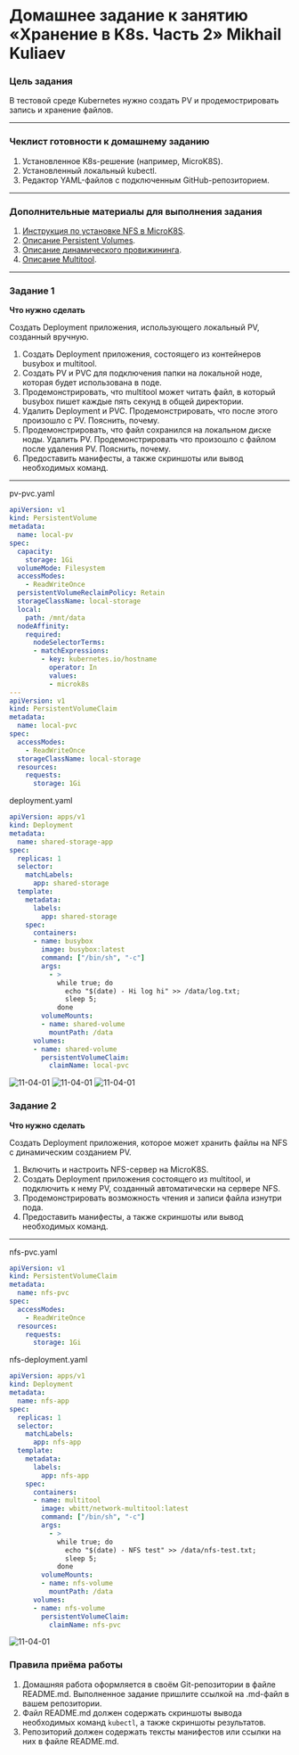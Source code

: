 # Домашнее задание к занятию «Хранение в K8s. Часть 2»    Mikhail Kuliaev

### Цель задания

В тестовой среде Kubernetes нужно создать PV и продемострировать запись и хранение файлов.

------

### Чеклист готовности к домашнему заданию

1. Установленное K8s-решение (например, MicroK8S).
2. Установленный локальный kubectl.
3. Редактор YAML-файлов с подключенным GitHub-репозиторием.

------

### Дополнительные материалы для выполнения задания

1. [Инструкция по установке NFS в MicroK8S](https://microk8s.io/docs/nfs). 
2. [Описание Persistent Volumes](https://kubernetes.io/docs/concepts/storage/persistent-volumes/). 
3. [Описание динамического провижининга](https://kubernetes.io/docs/concepts/storage/dynamic-provisioning/). 
4. [Описание Multitool](https://github.com/wbitt/Network-MultiTool).

------

### Задание 1

**Что нужно сделать**

Создать Deployment приложения, использующего локальный PV, созданный вручную.

1. Создать Deployment приложения, состоящего из контейнеров busybox и multitool.
2. Создать PV и PVC для подключения папки на локальной ноде, которая будет использована в поде.
3. Продемонстрировать, что multitool может читать файл, в который busybox пишет каждые пять секунд в общей директории. 
4. Удалить Deployment и PVC. Продемонстрировать, что после этого произошло с PV. Пояснить, почему.
5. Продемонстрировать, что файл сохранился на локальном диске ноды. Удалить PV.  Продемонстрировать что произошло с файлом после удаления PV. Пояснить, почему.
5. Предоставить манифесты, а также скриншоты или вывод необходимых команд.

------
pv-pvc.yaml

```yml
apiVersion: v1
kind: PersistentVolume
metadata:
  name: local-pv
spec:
  capacity:
    storage: 1Gi
  volumeMode: Filesystem
  accessModes:
    - ReadWriteOnce
  persistentVolumeReclaimPolicy: Retain
  storageClassName: local-storage
  local:
    path: /mnt/data 
  nodeAffinity:
    required:
      nodeSelectorTerms:
      - matchExpressions:
        - key: kubernetes.io/hostname
          operator: In
          values:
          - microk8s
---
apiVersion: v1
kind: PersistentVolumeClaim
metadata:
  name: local-pvc
spec:
  accessModes:
    - ReadWriteOnce
  storageClassName: local-storage
  resources:
    requests:
      storage: 1Gi


```
deployment.yaml

```yml
apiVersion: apps/v1
kind: Deployment
metadata:
  name: shared-storage-app
spec:
  replicas: 1
  selector:
    matchLabels:
      app: shared-storage
  template:
    metadata:
      labels:
        app: shared-storage
    spec:
      containers:
      - name: busybox
        image: busybox:latest
        command: ["/bin/sh", "-c"]
        args:
          - >
            while true; do
              echo "$(date) - Hi log hi" >> /data/log.txt;
              sleep 5;
            done
        volumeMounts:
        - name: shared-volume
          mountPath: /data
      volumes:
      - name: shared-volume
        persistentVolumeClaim:
          claimName: local-pvc


```

![11-04-01](png/2.2-1.1.png)
![11-04-01](png/2.2-1.2.png)
![11-04-01](png/2.2-1.3.png)


### Задание 2

**Что нужно сделать**

Создать Deployment приложения, которое может хранить файлы на NFS с динамическим созданием PV.

1. Включить и настроить NFS-сервер на MicroK8S.
2. Создать Deployment приложения состоящего из multitool, и подключить к нему PV, созданный автоматически на сервере NFS.
3. Продемонстрировать возможность чтения и записи файла изнутри пода. 
4. Предоставить манифесты, а также скриншоты или вывод необходимых команд.

------
nfs-pvc.yaml

```yml
apiVersion: v1
kind: PersistentVolumeClaim
metadata:
  name: nfs-pvc
spec:
  accessModes:
    - ReadWriteOnce
  resources:
    requests:
      storage: 1Gi

```
nfs-deployment.yaml

```yml
apiVersion: apps/v1
kind: Deployment
metadata:
  name: nfs-app
spec:
  replicas: 1
  selector:
    matchLabels:
      app: nfs-app
  template:
    metadata:
      labels:
        app: nfs-app
    spec:
      containers:
      - name: multitool
        image: wbitt/network-multitool:latest
        command: ["/bin/sh", "-c"]
        args:
          - >
            while true; do
              echo "$(date) - NFS test" >> /data/nfs-test.txt;
              sleep 5;
            done
        volumeMounts:
        - name: nfs-volume
          mountPath: /data
      volumes:
      - name: nfs-volume
        persistentVolumeClaim:
          claimName: nfs-pvc

```

![11-04-01](png/2.2-2.2.png)


### Правила приёма работы

1. Домашняя работа оформляется в своём Git-репозитории в файле README.md. Выполненное задание пришлите ссылкой на .md-файл в вашем репозитории.
2. Файл README.md должен содержать скриншоты вывода необходимых команд `kubectl`, а также скриншоты результатов.
3. Репозиторий должен содержать тексты манифестов или ссылки на них в файле README.md.
